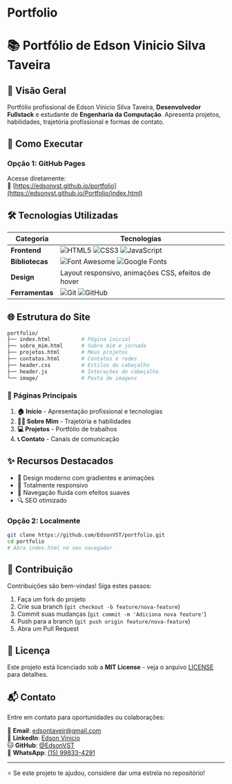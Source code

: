 # Portfolio
# 📚 Portfólio de Edson Vinicio Silva Taveira

## 🚀 Visão Geral
Portfólio profissional de Edson Vinicio Silva Taveira, **Desenvolvedor Fullstack** e estudante de **Engenharia da Computação**. Apresenta projetos, habilidades, trajetória profissional e formas de contato.

## 🚀 Como Executar
### Opção 1: GitHub Pages
Acesse diretamente:  
🔗 [https://edsonvst.github.io/portfolio](https://edsonvst.github.io/Portfolio/index.html)


## 🛠️ Tecnologias Utilizadas
| Categoria       | Tecnologias                                                                 |
|-----------------|----------------------------------------------------------------------------|
| **Frontend**    | ![HTML5](https://img.shields.io/badge/-HTML5-E34F26?logo=html5&logoColor=white) ![CSS3](https://img.shields.io/badge/-CSS3-1572B6?logo=css3&logoColor=white) ![JavaScript](https://img.shields.io/badge/-JavaScript-F7DF1E?logo=javascript&logoColor=black) |
| **Bibliotecas** | ![Font Awesome](https://img.shields.io/badge/-Font_Awesome-528DD7?logo=font-awesome&logoColor=white) ![Google Fonts](https://img.shields.io/badge/-Google_Fonts-4285F4?logo=google-fonts&logoColor=white) |
| **Design**      | Layout responsivo, animações CSS, efeitos de hover                        |
| **Ferramentas** | ![Git](https://img.shields.io/badge/-Git-F05032?logo=git&logoColor=white) ![GitHub](https://img.shields.io/badge/-GitHub-181717?logo=github&logoColor=white) |

## 🌐 Estrutura do Site
```bash
portfolio/
├── index.html          # Página inicial
├── sobre_mim.html      # Sobre mim e jornada
├── projetos.html       # Meus projetos
├── contatos.html       # Contatos e redes
├── header.css          # Estilos do cabeçalho
├── header.js           # Interações do cabeçalho
└── image/              # Pasta de imagens
```

### 📌 Páginas Principais
1. **🏠 Início** - Apresentação profissional e tecnologias
2. **👨‍💻 Sobre Mim** - Trajetória e habilidades
3. **💻 Projetos** - Portfólio de trabalhos
4. **📞 Contato** - Canais de comunicação

## ✨ Recursos Destacados
- 🎨 Design moderno com gradientes e animações
- 📱 Totalmente responsivo
- 🚀 Navegação fluida com efeitos suaves
- 🔍 SEO otimizado


### Opção 2: Localmente
```bash
git clone https://github.com/EdsonVST/portfolio.git
cd portfolio
# Abra index.html no seu navegador
```

## 🤝 Contribuição
Contribuições são bem-vindas! Siga estes passos:
1. Faça um fork do projeto
2. Crie sua branch (`git checkout -b feature/nova-feature`)
3. Commit suas mudanças (`git commit -m 'Adiciona nova feature'`)
4. Push para a branch (`git push origin feature/nova-feature`)
5. Abra um Pull Request

## 📄 Licença
Este projeto está licenciado sob a **MIT License** - veja o arquivo [LICENSE](LICENSE) para detalhes.

## 📬 Contato
Entre em contato para oportunidades ou colaborações:

📧 **Email**: [edsontaveir@gmail.com](mailto:edsontaveir@gmail.com)  
💼 **LinkedIn**: [Edson Vinicio](https://www.linkedin.com/in/edson-vinicio-silva-459675298/)  
🐱 **GitHub**: [@EdsonVST](https://github.com/EdsonVST)  
📱 **WhatsApp**: [(15) 99833-4291](https://wa.me/5515998334291)  

---

⭐️ Se este projeto te ajudou, considere dar uma estrela no repositório!
